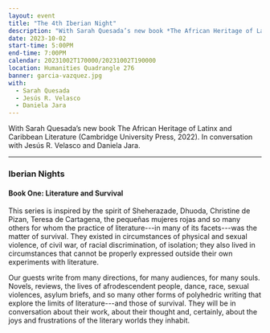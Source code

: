 ```yaml
---
layout: event
title: "The 4th Iberian Night"
description: "With Sarah Quesada’s new book *The African Heritage of Latinx and Caribbean Literature*"
date: 2023-10-02
start-time: 5:00PM
end-time: 7:00PM
calendar: 20231002T170000/20231002T190000
location: Humanities Quadrangle 276
banner: garcia-vazquez.jpg
with:
  - Sarah Quesada
  - Jesús R. Velasco
  - Daniela Jara
---
```


With Sarah Quesada’s new book The African Heritage of Latinx and Caribbean Literature (Cambridge University Press, 2022). In conversation with Jesús R. Velasco and Daniela Jara.

---

### Iberian Nights

#### Book One: Literature and Survival

This series is inspired by the spirit of Sheherazade, Dhuoda, Christine de Pizan, Teresa de Cartagena, the pequeñas mujeres rojas and so many others for whom the practice of literature---in many of its facets---was the matter of survival. They existed in circumstances of physical and sexual violence, of civil war, of racial discrimination, of isolation; they also lived in circumstances that cannot be properly expressed outside their own experiments with literature.

Our guests write from many directions, for many audiences, for many souls. Novels, reviews, the lives of afrodescendent people, dance, race, sexual violences, asylum briefs, and so many other forms of polyhedric writing that explore the limits of literature---and those of survival. They will be in conversation about their work, about their thought and, certainly, about the joys and frustrations of the literary worlds they inhabit.
